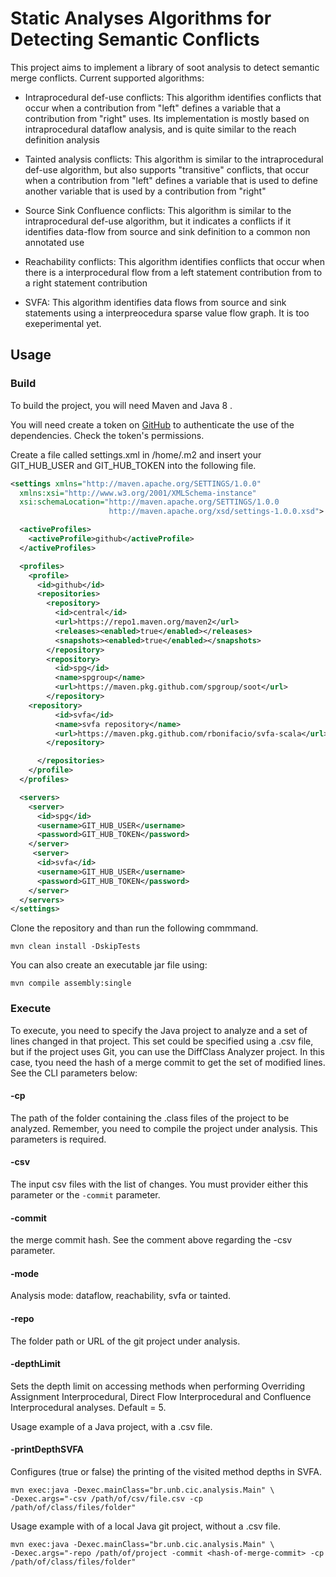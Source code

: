 # Static Analyses Algorithms for Detecting Semantic Conflicts

This project aims to implement a library of soot analysis to detect semantic merge conflicts.
Current supported algorithms:

   * Intraprocedural def-use conflicts: This algorithm identifies conflicts
       that occur when a contribution from "left" defines a variable
           that a contribution from "right" uses. Its implementation is mostly based on
	       intraprocedural dataflow analysis, and is quite similar to the
	           reach definition analysis
		   
   * Tainted analysis conflicts: This algorithm is similar to the intraprocedural def-use algorithm, but also supports "transitive" conflicts, that occur when a contribution from "left" defines a variable that is used to define another variable that is used by a contribution from "right" 

   * Source Sink Confluence conflicts: This algorithm is similar to the intraprocedural def-use algorithm, but it indicates a conflicts if it identifies data-flow from 
    source and sink definition to a common non annotated use

   * Reachability conflicts: This algorithm identifies conflicts that occur
      when there is a interprocedural flow from a left statement contribution from
         to a right statement contribution

   * SVFA: This algorithm identifies data flows from source and sink statements
      using a interpreocedura sparse value flow graph. It is too exeperimental yet.

## Usage

### Build

To build the project, you will need Maven and Java 8 .

You will need create a token on [GitHub](https://docs.github.com/pt/github/authenticating-to-github/creating-a-personal-access-token) to authenticate the use of the dependencies. Check the token's permissions.

Create a file called settings.xml in /home/.m2 and insert your GIT_HUB_USER and GIT_HUB_TOKEN into the following file.

```xml
<settings xmlns="http://maven.apache.org/SETTINGS/1.0.0"
  xmlns:xsi="http://www.w3.org/2001/XMLSchema-instance"
  xsi:schemaLocation="http://maven.apache.org/SETTINGS/1.0.0
                      http://maven.apache.org/xsd/settings-1.0.0.xsd">

  <activeProfiles>
    <activeProfile>github</activeProfile>
  </activeProfiles>

  <profiles>
    <profile>
      <id>github</id>
      <repositories>
        <repository>
          <id>central</id>
          <url>https://repo1.maven.org/maven2</url>
          <releases><enabled>true</enabled></releases>
          <snapshots><enabled>true</enabled></snapshots>
        </repository>
        <repository>
          <id>spg</id>
          <name>spgroup</name>
          <url>https://maven.pkg.github.com/spgroup/soot</url>
        </repository>
	<repository>
          <id>svfa</id>
          <name>svfa repository</name>
          <url>https://maven.pkg.github.com/rbonifacio/svfa-scala</url>
        </repository>

      </repositories>
    </profile>
  </profiles>

  <servers>
    <server>
      <id>spg</id>
      <username>GIT_HUB_USER</username>
      <password>GIT_HUB_TOKEN</password>
    </server>
     <server>
      <id>svfa</id>
      <username>GIT_HUB_USER</username>
      <password>GIT_HUB_TOKEN</password>
    </server>
  </servers>
</settings>
```

Clone the repository and than run the following commmand. 

```SHELL
mvn clean install -DskipTests
```

You can also create an executable jar file using:

```SHELL
mvn compile assembly:single
```
### Execute

To execute, you need to specify the Java project to analyze and a set of lines changed in that project.
This set could be specified using a .csv file, but if the project uses Git, you can use the DiffClass Analyzer project.
In this case, tyou need the hash of a merge commit to get the set of modified lines. See the CLI parameters below:


#### -cp
The path of the folder containing the .class files of the project to be analyzed.
Remember, you need to compile the project under analysis. This parameters is required.

#### -csv
The input csv files with the list of changes. You must provider either this parameter or the ```-commit``` parameter.

#### -commit

the merge commit hash. See the comment above regarding the -csv parameter.

#### -mode

Analysis mode: dataflow, reachability, svfa or tainted.

#### -repo

The folder path or URL of the git project under analysis.

#### -depthLimit

Sets the depth limit on accessing methods when performing Overriding Assignment Interprocedural, Direct Flow Interprocedural and Confluence Interprocedural analyses. Default = 5.

Usage example of a Java project, with a .csv file.

#### -printDepthSVFA

Configures (true or false) the printing of the visited method depths in SVFA.

```SHELL
mvn exec:java -Dexec.mainClass="br.unb.cic.analysis.Main" \
-Dexec.args="-csv /path/of/csv/file.csv -cp /path/of/class/files/folder"
```

Usage example with of a local Java git project, without a .csv file.

```SHELL
mvn exec:java -Dexec.mainClass="br.unb.cic.analysis.Main" \
-Dexec.args="-repo /path/of/project -commit <hash-of-merge-commit> -cp /path/of/class/files/folder"
```

